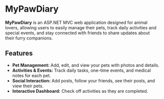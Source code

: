 # MyPawDiary

**MyPawDiary** is an ASP.NET MVC web application designed for animal lovers, allowing users to easily manage their pets, track daily activities and special events, and stay connected with friends to share updates about their furry companions.
## Features

- **Pet Management:** Add, edit, and view your pets with photos and details.  
- **Activities & Events:** Track daily tasks, one-time events, and medical notes for each pet.  
- **Social Interaction:** Add posts, follow your friends, see their posts, and view their pets.  
- **Interactive Dashboard:** Check off activities as they are completed.  
